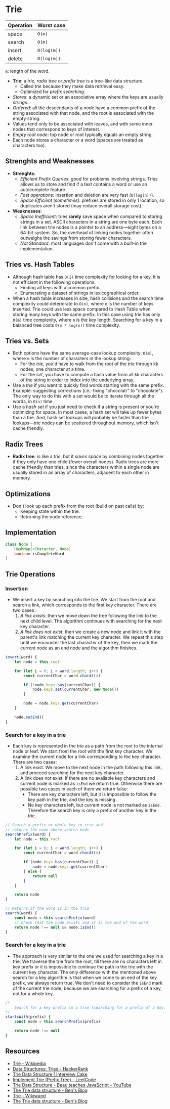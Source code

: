 # Trie

| Operation | Worst case  |
| --------- | ----------- |
| space     | `O(m)`      |
| search    | `O(m)`      |
| insert    | `O(log(m))` |
| delete    | `O(log(m))` |

`m`: length of the word.

* **Trie**: a *trie*, *radix tree* or *prefix tree* is a tree-like data
  structure.
  * Called *trie* because they make data re*trie*val easy.
  * Optimized for *prefix searching*.
* *Stores*: a dynamic set or an associative array where the keys
  are usually *strings*.
* *Ordered*: all the descendants of a node have a common prefix of the string associated with that node, and the root is associated with the empty string.
* Values tend only to be associated with leaves, and with some inner nodes that correspond to keys of interest.
* *Empty root node*: top node or root typically equals an empty string.
* Each node stores a character or a word (spaces are treated as characters too).

## Strenghts and Weaknesses

* **Strenghts**:
  * *Efficient Prefix Queries*: good for problems involving strings. Tries
    allows us to store and find if a text contains a word or use an autocomplete
    feature.
  * *Fast operations*: insertion and deletion are very fast (`O(log(n))`).
  * *Space Efficient (sometimes)*: prefixes are stored in only 1 location, so duplicates
    aren't stored (may reduce overall storage cost).
* **Weaknesses**:
  * *Space Inefficient*: tries **rarely** save space when compared to storing
    strings in a set. ASCII characters in a string are one byte each. Each link between trie nodes is a pointer to an address—eight bytes on a 64-bit system. So, the overhead of linking nodes together often outweighs the savings from storing fewer characters.
  * *Not Standard*: most languages don't come with a built-in trie implementation.

## Tries vs. Hash Tables

* Although hash table has `O(1)` time complexity for looking for a key, it is not efficient in the following operations:
  * Finding all keys with a common prefix.
  * Enumerating a dataset of strings in lexicographical order.
* When a hash table increases in size, hash collisions and the search time complexity could deteriorate to `O(n)`, where `n` is the number of keys inserted. Trie could use less space compared to Hash Table when storing many keys with the same prefix. In this case using trie has only `O(m)` time complexity, where `m` is the key length. Searching for a key in a balanced tree costs `O(m * log(n))` time complexity.

## Tries vs. Sets

* Both options have the same average-case lookup complexity: `O(m)`, where `m` is the number of characters in the lookup string:
  * For the *trie*, you'd have to walk from the root of the trie through kk nodes, one character at a time.
  * For the *set*, you have to compute a hash value from all kk characters of the string in order to index into the underlying array.
* Use a *trie* if you want to quickly find words starting with the same prefix.
  Example: suggesting corrections (i.e.: fixing "chocolatr" to "chocolate"). The
  only way to do this with a set would be to iterate through all the words, in
  `O(n)` time.
* Use a *hash set* if you just need to check if a string is present or you're optimizing for space. In most cases, a hash set will take up fewer bytes than a trie. And, hash set lookups will probably be faster than trie lookups—trie nodes can be scattered throughout memory, which isn't cache friendly.

## Radix Trees

* **Radix tree**: is like a *trie*, but it *saves space* by combining nodes
  together if they only have one child (fewer overall nodes). Radix trees are more cache friendly than tries, since the characters within a single node are usually stored in an array of characters, adjacent to each other in memory.

## Optimizations

* Don´t look up each prefix from the root (build on past calls) by:
  * Keeping state within the trie.
  * Returning the node reference.

## Implementation

```java
class Node {
    HashMap(<Character, Node)
    boolean isCompleteWord
}
```

## Trie Operations

### Insertion

* We insert a key by searching into the trie. We start from the root and search a link, which corresponds to the first key character. There are two cases :
  1. *A link exists*: then we move down the tree following the link to the next child level. The algorithm continues with searching for the next key character.
  2. *A link does not exist*: then we create a new node and link it with the parent's link matching the current key character. We repeat this step until we encounter the last character of the key, then we mark the current node as an end node and the algorithm finishes.

```javascript
insert(word) {
    let node = this.root

    for (let i = 0; i < word.length; i++) {
        const currentChar = word.charAt(i)

        if (!node.keys.has(currentChar)) {
            node.keys.set(currentChar, new Node())
        }

        node = node.keys.get(currentChar)
    }

    node.setEnd()
}
```

### Search for a key in a trie

* Each key is represented in the trie as a path from the root to the internal node or leaf. We start from the root with the first key character. We examine the current node for a link corresponding to the key character. There are two cases:
  1. A link exist. We move to the next node in the path following this link, and proceed searching for the next key character.
  2. A link does not exist. If there are no available key characters and current node is marked as `isEnd` we return true. Otherwise there are possible two cases in each of them we return false:
     * There are key characters left, but it is impossible to follow the key path in the trie, and the key is missing.
     * No key characters left, but current node is not marked as `isEnd`. Therefore the search key is only a prefix of another key in the trie.

```javascript
// Search a prefix or whole key in trie and
// returns the node where search ends
searchPrefix(word) {
    let node = this.root

    for (let i = 0; i < word.length; i++) {
        const currentChar = word.charAt(i)

        if (node.keys.has(currentChar)) {
            node = node.keys.get(currentChar)
        } else {
            return null
        }
    }

    return node
}

// Returns if the word is in the trie
search(word) {
    const node = this.searchPrefix(word)
    // Check that the node exists and it is the end of the word
    return node !== null && node.isEnd()
}
```

### Search for a key in a trie

* The approach is very similar to the one we used for searching a key in a trie. We traverse the trie from the root, till there are no characters left in key prefix or it is impossible to continue the path in the trie with the current key character. The only difference with the mentioned above search for a key algorithm is that when we come to an end of the key prefix, we always return true. We don't need to consider the `isEnd` mark of the current trie node, because we are searching for a prefix of a key, not for a whole key.

```javascript
/*
    Search for a key prefix in a trie (searching for a prefix of a key, not for a whole key)
*/
startsWith(prefix) {
    const node = this.searchPrefix(prefix)

    return node !== null
}
```

## Resources

* [Trie - Wikipedia](https://en.wikipedia.org/wiki/Trie)
* [Data Structures: Tries - HackerRank](https://www.youtube.com/watch?v=zIjfhVPRZCg)
* [Trie Data Structure | Interview
  Cake](https://www.interviewcake.com/concept/java/trie)
* [Implement Trie (Prefix Tree) -
  LeetCode](https://leetcode.com/problems/implement-trie-prefix-tree/solution/)
* [Trie Data Structure - Beau teaches JavaScript -
  YouTube](https://www.youtube.com/watch?v=7XmS8McW_1U)
* [The Trie data structure - Ben's
  Blog](https://blog.benoitvallon.com/data-structures-in-javascript/the-trie-data-structure/)
* [Trie - Wikiwand](https://www.wikiwand.com/en/Trie)
* [The Trie data structure - Ben's Blog](https://blog.benoitvallon.com/data-structures-in-javascript/the-trie-data-structure/)
